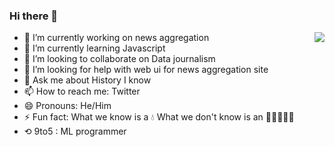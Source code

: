 ### Hi there 👋




<img align="right" src="https://github-readme-stats.cong.moe/api/top-langs/?username=huevi&hide=css" />

- 🔭 I’m currently working on news aggregation
- 🌱 I’m currently learning Javascript 
- 👯 I’m looking to collaborate on Data journalism 
- 🤔 I’m looking for help with web ui for news aggregation site
- 💬 Ask me about History I know
- 📫 How to reach me: Twitter
- 😄 Pronouns: He/Him
- ⚡ Fun fact: What we know is a 💧 What we don't know is an 🌊🌊🌊🌊🌊
- ⟲ 9to5 : ML programmer
